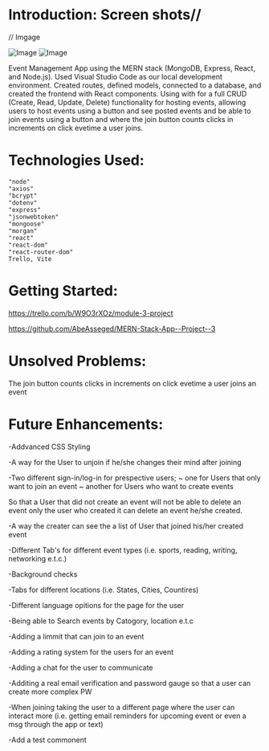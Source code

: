 # Introduction: Screen shots//
// Imgage

![Image ](/3DCapture1.JPG)
![Image ](/3DCapture2.JPG)

Event Management App using the MERN stack (MongoDB, Express, React, and Node.js). Used Visual Studio Code as our local development environment. Created routes, defined models, connected to a database, and created the frontend with React components. Using with for a full CRUD (Create, Read, Update, Delete) functionality for hosting events, allowing users to host events using a button and see posted events and be able to join events using a button and where the join button counts clicks in increments on click evetime a user joins. 


# Technologies Used:
    "node"
    "axios"       
    "bcrypt"
    "dotenv" 
    "express" 
    "jsonwebtoken" 
    "mongoose"
    "morgan"
    "react" 
    "react-dom" 
    "react-router-dom"
    Trello, Vite

# Getting Started:

https://trello.com/b/W9O3rXOz/module-3-project

https://github.com/AbeAsseged/MERN-Stack-App--Project--3


# Unsolved Problems:

The join button counts clicks in increments on click evetime a user joins an event

# Future Enhancements:

-Addvanced CSS Styling 

-A way for the User to unjoin if he/she changes their mind after joining 

-Two different sign-in/log-in for prespective      users; 
    ~ one for Users that only want to join an event
    ~ another for Users who want to create events 
 
 So that a User that did not create an event will not be able to delete an event only the user who created it can delete an event he/she created. 

 -A way the creater can see the a list of User that joined his/her created event

 -Different Tab's for different event types (i.e. sports, reading, writing, networking e.t.c.)

 -Background checks 

 -Tabs for different locations (i.e. States, Cities, Countires)

 -Different language opitions for the page for the user 

 -Being able to Search events by Catogory, location e.t.c 

 -Adding a limmit that can join to an event

 -Adding a rating system for the users for an event

 -Adding a chat for the user to communicate

 -Additing a real email verification and password gauge so that a user can create more complex PW

 -When joining taking the user to a different page where the user can interact more (i.e. getting email reminders for upcoming event or even a msg through the app or text)

 -Add a test commonent 

